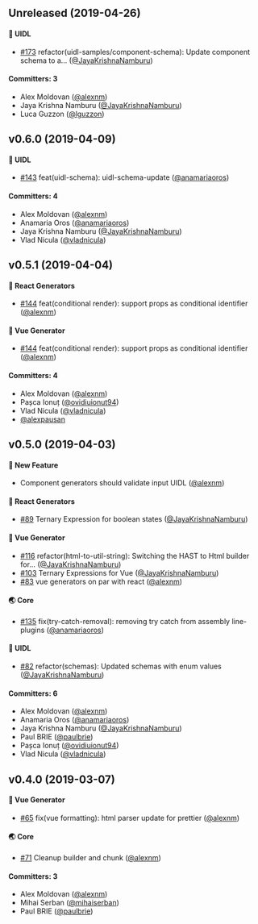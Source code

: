 ## Unreleased (2019-04-26)

#### :crystal_ball: UIDL
* [#173](https://github.com/teleporthq/teleport-code-generators/pull/173) refactor(uidl-samples/component-schema): Update component
 schema to a… ([@JayaKrishnaNamburu](https://github.com/JayaKrishnaNamburu))

#### Committers: 3
- Alex Moldovan ([@alexnm](https://github.com/alexnm))
- Jaya Krishna Namburu ([@JayaKrishnaNamburu](https://github.com/JayaKrishnaNamburu))
- Luca Guzzon ([@lguzzon](https://github.com/lguzzon))


## v0.6.0 (2019-04-09)

#### :crystal_ball: UIDL
* [#143](https://github.com/teleporthq/teleport-code-generators/pull/143) feat(uidl-schema): uidl-schema-update ([@anamariaoros](https://github.com/anamariaoros))

#### Committers: 4
- Alex Moldovan ([@alexnm](https://github.com/alexnm))
- Anamaria Oros ([@anamariaoros](https://github.com/anamariaoros))
- Jaya Krishna Namburu ([@JayaKrishnaNamburu](https://github.com/JayaKrishnaNamburu))
- Vlad Nicula ([@vladnicula](https://github.com/vladnicula))


## v0.5.1 (2019-04-04)

#### :electric_plug: React Generators
* [#144](https://github.com/teleporthq/teleport-code-generators/pull/144) feat(conditional render): support props as conditional identifier ([@alexnm](https://github.com/alexnm))

#### :electric_plug: Vue Generator
* [#144](https://github.com/teleporthq/teleport-code-generators/pull/144) feat(conditional render): support props as conditional identifier ([@alexnm](https://github.com/alexnm))

#### Committers: 4
- Alex Moldovan ([@alexnm](https://github.com/alexnm))
- Pașca Ionuț ([@ovidiuionut94](https://github.com/ovidiuionut94))
- Vlad Nicula ([@vladnicula](https://github.com/vladnicula))
- [@alexpausan](https://github.com/alexpausan)


## v0.5.0 (2019-04-03)

#### :rocket: New Feature
* Component generators should validate input UIDL ([@alexnm](https://github.com/alexnm))

#### :electric_plug: React Generators
* [#89](https://github.com/teleporthq/teleport-code-generators/pull/89) Ternary Expression for boolean states ([@JayaKrishnaNamburu](https://github.com/JayaKrishnaNamburu))

#### :electric_plug: Vue Generator
* [#116](https://github.com/teleporthq/teleport-code-generators/pull/116) refactor(html-to-util-string): Switching the HAST to Html builder for… ([@JayaKrishnaNamburu](https://github.com/JayaKrishnaNamburu))
* [#103](https://github.com/teleporthq/teleport-code-generators/pull/103) Ternary Expressions for Vue ([@JayaKrishnaNamburu](https://github.com/JayaKrishnaNamburu))
* [#83](https://github.com/teleporthq/teleport-code-generators/pull/83) vue generators on par with react ([@alexnm](https://github.com/alexnm))

#### :earth_asia: Core
* [#135](https://github.com/teleporthq/teleport-code-generators/pull/135) fix(try-catch-removal): removing try catch from assembly line-plugins ([@anamariaoros](https://github.com/anamariaoros))

#### :crystal_ball: UIDL
* [#82](https://github.com/teleporthq/teleport-code-generators/pull/82) refactor(schemas): Updated schemas with enum values ([@JayaKrishnaNamburu](https://github.com/JayaKrishnaNamburu))

#### Committers: 6
- Alex Moldovan ([@alexnm](https://github.com/alexnm))
- Anamaria Oros ([@anamariaoros](https://github.com/anamariaoros))
- Jaya Krishna Namburu ([@JayaKrishnaNamburu](https://github.com/JayaKrishnaNamburu))
- Paul BRIE ([@paulbrie](https://github.com/paulbrie))
- Pașca Ionuț ([@ovidiuionut94](https://github.com/ovidiuionut94))
- Vlad Nicula ([@vladnicula](https://github.com/vladnicula))


## v0.4.0 (2019-03-07)

#### :electric_plug: Vue Generator
* [#65](https://github.com/teleporthq/teleport-code-generators/pull/65) fix(vue formatting): html parser update for prettier ([@alexnm](https://github.com/alexnm))

#### :earth_asia: Core
* [#71](https://github.com/teleporthq/teleport-code-generators/pull/71) Cleanup builder and chunk ([@alexnm](https://github.com/alexnm))

#### Committers: 3
- Alex Moldovan ([@alexnm](https://github.com/alexnm))
- Mihai Serban ([@mihaiserban](https://github.com/mihaiserban))
- Paul BRIE ([@paulbrie](https://github.com/paulbrie))